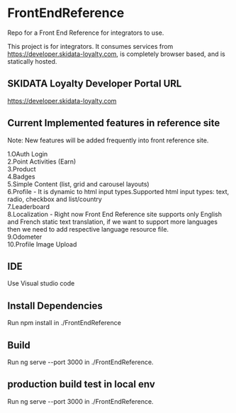 # FrontEndReference
Repo for a Front End Reference for integrators to use.

This project is for integrators. It consumes services from https://developer.skidata-loyalty.com, is completely browser based, and is statically hosted.

## SKIDATA Loyalty Developer Portal URL
https://developer.skidata-loyalty.com

## Current Implemented features in reference site
Note: New features will be added frequently into front reference site.

1.OAuth Login  
2.Point Activities (Earn)  
3.Product  
4.Badges  
5.Simple Content (list, grid and carousel layouts)  
6.Profile - It is dynamic to html input types.Supported html input types: text, radio, checkbox and list/country  
7.Leaderboard  
8.Localization - Right now Front End Reference site supports only English and French static text translation, if we want to support more languages then we need to add respective language resource file.  
9.Odometer  
10.Profile Image Upload  

## IDE
Use Visual studio code

## Install Dependencies
Run npm install in ./FrontEndReference

## Build
Run ng serve --port 3000 in ./FrontEndReference.

## production build test in local env
Run ng serve --port 3000 in ./FrontEndReference.
